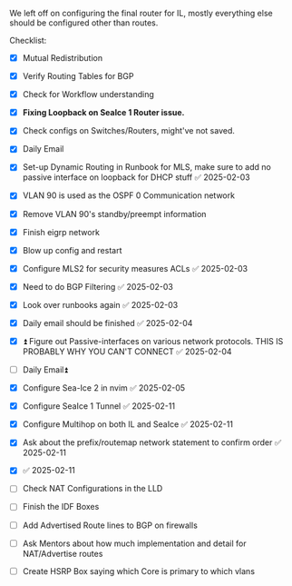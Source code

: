 We left off on configuring the final router for IL, mostly everything else should be configured other than routes.


Checklist:

- [x] Mutual Redistribution
- [x] Verify Routing Tables for BGP
- [x] Check for Workflow understanding
- [x] **Fixing Loopback on SeaIce 1 Router issue.**
- [x] Check configs on Switches/Routers, might've not saved.
- [x] Daily Email
- [x] Set-up Dynamic Routing in Runbook for MLS, make sure to add no passive interface on loopback for DHCP stuff ✅ 2025-02-03
- [x] VLAN 90 is used as the OSPF 0 Communication network
- [x] Remove VLAN 90's standby/preempt information
- [x] Finish eigrp network 
- [x] Blow up config and restart
- [x] Configure MLS2 for security measures ACLs ✅ 2025-02-03
- [x] Need to do BGP Filtering ✅ 2025-02-03
- [x] Look over runbooks again ✅ 2025-02-03
- [x] Daily email should be finished ✅ 2025-02-04
- [x] ⏫  Figure out Passive-interfaces on various network protocols. THIS IS PROBABLY WHY YOU CAN'T CONNECT ✅ 2025-02-04
- [ ] Daily Email⏫ 
- [x] Configure Sea-Ice 2 in nvim ✅ 2025-02-05
- [x] Configure SeaIce 1 Tunnel ✅ 2025-02-11
- [x] Configure Multihop on both IL and SeaIce ✅ 2025-02-11
- [x] Ask about the prefix/routemap network statement to confirm order ✅ 2025-02-11
- [x]  ✅ 2025-02-11
- [ ] Check NAT Configurations in the LLD
- [ ] Finish the IDF Boxes
- [ ] Add Advertised Route lines to BGP on firewalls
- [ ] Ask Mentors about how much implementation and detail for NAT/Advertise routes 
- [ ] Create HSRP Box saying which Core is primary to which vlans 



